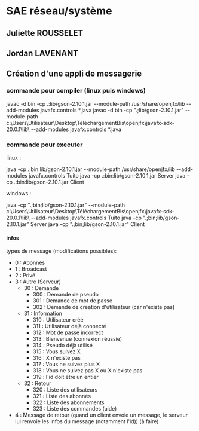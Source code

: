 # SAE réseau/système

## Juliette ROUSSELET

## Jordan LAVENANT

## Création d'une appli de messagerie

### commande pour compiler (linux puis windows)

javac -d bin -cp .:lib/gson-2.10.1.jar --module-path /usr/share/openjfx/lib --add-modules javafx.controls *.java
javac -d bin -cp ".;lib/gson-2.10.1.jar" --module-path c:\\Users\\Utilisateur\\Desktop\\TéléchargementBis\\openjfx\\javafx-sdk-20.0.1\\lib\\ --add-modules javafx.controls *.java

### commande pour executer

linux :

java -cp .:bin:lib/gson-2.10.1.jar --module-path /usr/share/openjfx/lib --add-modules javafx.controls Tuito
java -cp .:bin:lib/gson-2.10.1.jar Server
java -cp .:bin:lib/gson-2.10.1.jar Client

windows :

java -cp ".;bin;lib/gson-2.10.1.jar" --module-path c:\\Users\\Utilisateur\\Desktop\\TéléchargementBis\\openjfx\\javafx-sdk-20.0.1\\lib\\ --add-modules javafx.controls Tuito
java -cp ".;bin;lib/gson-2.10.1.jar" Server
java -cp ".;bin;lib/gson-2.10.1.jar" Client

#### infos

types de message (modifications possibles):

- 0 : Abonnés
- 1 : Broadcast
- 2 : Privé
- 3 : Autre (Serveur)
  - 30 : Demande
    - 300 : Demande de pseudo
    - 301 : Demande de mot de passe
    - 302 : Demande de creation d'utilisateur (car n'existe pas)
  - 31 : Information
    - 310 : Utilisateur créé
    - 311 : Utilisateur déjà connecté
    - 312 : Mot de passe incorrect
    - 313 : Bienvenue (connexion réussie)
    - 314 : Pseudo déjà utilisé
    - 315 : Vous suivez X
    - 316 : X n'existe pas
    - 317 : Vous ne suivez plus X
    - 318 : Vous ne suivez pas X ou X n'existe pas
    - 319 : l'id doit être un entier
  - 32 : Retour
    - 320 : Liste des utilisateurs
    - 321 : Liste des abonnés
    - 322 : Liste des abonnements
    - 323 : Liste des commandes (aide)
- 4 : Message de retour (quand un client envoie un message, le serveur lui renvoie les infos du message (notamment l'id)) (à faire)

